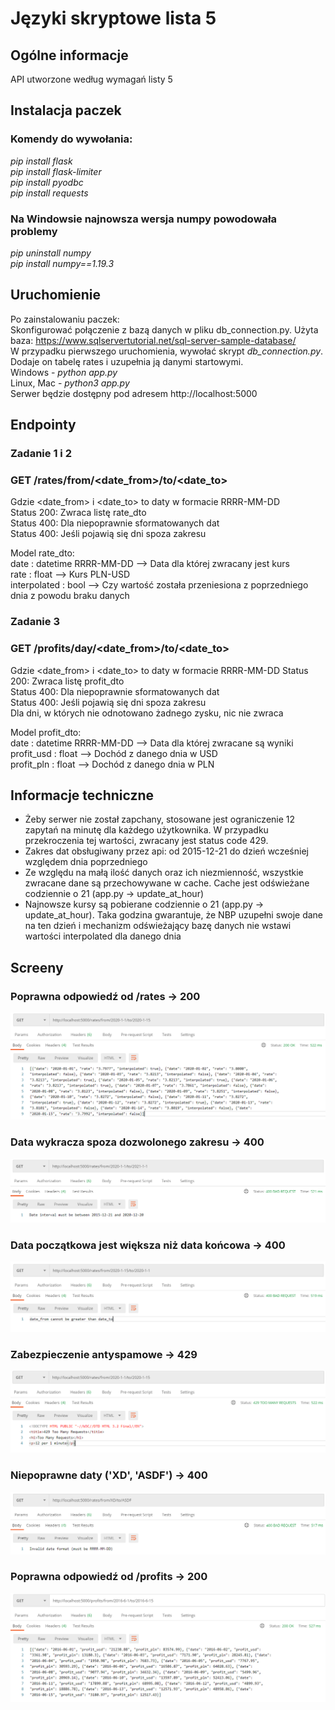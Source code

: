 # Języki skryptowe lista 5

## Ogólne informacje
API utworzone według wymagań listy 5

## Instalacja paczek

### Komendy do wywołania:
*pip install flask  
pip install flask-limiter  
pip install pyodbc  
pip install requests*

### Na Windowsie najnowsza wersja numpy powodowała problemy
*pip uninstall numpy  
pip install numpy==1.19.3*

## Uruchomienie
Po zainstalowaniu paczek:  
Skonfigurować połączenie z bazą danych w pliku db_connection.py. Użyta baza: https://www.sqlservertutorial.net/sql-server-sample-database/  
W przypadku pierwszego uruchomienia, wywołać skrypt *db_connection.py*. Dodaje on tabelę rates i uzupełnia ją danymi startowymi.  
Windows - *python app.py*  
Linux, Mac - *python3 app.py*  
Serwer będzie dostępny pod adresem http://localhost:5000

## Endpointy

### Zadanie 1 i 2
### GET /rates/from/<date_from>/to/<date_to>
Gdzie <date_from> i <date_to> to daty w formacie RRRR-MM-DD  
Status 200: Zwraca listę rate_dto  
Status 400: Dla niepoprawnie sformatowanych dat  
Status 400: Jeśli pojawią się dni spoza zakresu  

Model rate_dto:  
date : datetime RRRR-MM-DD     --> Data dla której zwracany jest kurs  
rate : float                   --> Kurs PLN-USD  
interpolated : bool            --> Czy wartość została przeniesiona z poprzedniego dnia z powodu braku danych  

### Zadanie 3
### GET /profits/day/<date_from>/to/<date_to>
Gdzie <date_from> i <date_to> to daty w formacie RRRR-MM-DD
Status 200: Zwraca listę profit_dto  
Status 400: Dla niepoprawnie sformatowanych dat  
Status 400: Jeśli pojawią się dni spoza zakresu  
Dla dni, w których nie odnotowano żadnego zysku, nic nie zwraca  

Model profit_dto:  
date : datetime RRRR-MM-DD -->      Data dla której zwracane są wyniki  
profit_usd : float         -->  Dochód z danego dnia w USD  
profit_pln : float         -->  Dochód z danego dnia w PLN  

## Informacje techniczne
* Żeby serwer nie został zapchany, stosowane jest ograniczenie 12 zapytań na minutę dla każdego użytkownika. W przypadku przekroczenia tej wartości, zwracany jest status code 429.
* Zakres dat obsługiwany przez api: od 2015-12-21 do dzień wcześniej względem dnia poprzedniego
* Ze względu na małą ilość danych oraz ich niezmienność, wszystkie zwracane dane są przechowywane w cache. Cache jest odświeżane codziennie o 21 (app.py -> update_at_hour)
* Najnowsze kursy są pobierane codziennie o 21 (app.py -> update_at_hour). Taka godzina gwarantuje, że NBP uzupełni swoje dane na ten dzień i mechanizm odświeżający bazę danych nie wstawi wartości interpolated dla danego dnia 

## Screeny

### Poprawna odpowiedź od /rates -> 200
![Alt text](req1.png)
### Data wykracza spoza dozwolonego zakresu -> 400
![Alt text](req2.png)
### Data początkowa jest większa niż data końcowa -> 400
![Alt text](req3.png)
### Zabezpieczenie antyspamowe -> 429
![Alt text](req4.png)
### Niepoprawne daty ('XD', 'ASDF') -> 400
![Alt text](req5.png)
### Poprawna odpowiedź od /profits -> 200
![Alt text](req6.png)

